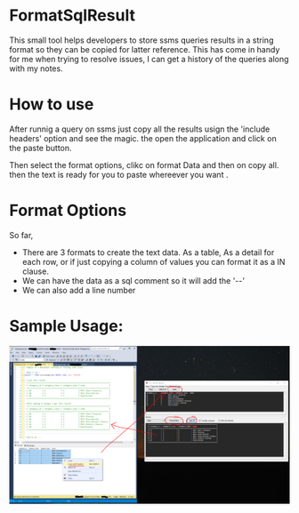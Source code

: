 # FormatSqlResult
This small tool helps developers to store ssms queries results in a string format so they can be copied for latter reference. This has come in handy for me when trying to resolve issues, I can get a history of the queries along with my notes.

# How to use
After runnig a query on ssms just copy all the results usign the 'include headers' option and see the magic. the open the application and click on the paste button.

Then select the format options, clikc on format Data and then on copy all. then the text is ready for you to paste whereever you want .

# Format Options
So far, 
* There are 3 formats to create the text data. As a table, As a detail for each row, or if just copying a column of values you can format it as a  IN clause.
* We can have the data as a sql comment so it will add the  '--'
* We can also add a line number

# Sample Usage:

![Sample Usage](blob/howto.PNG)
